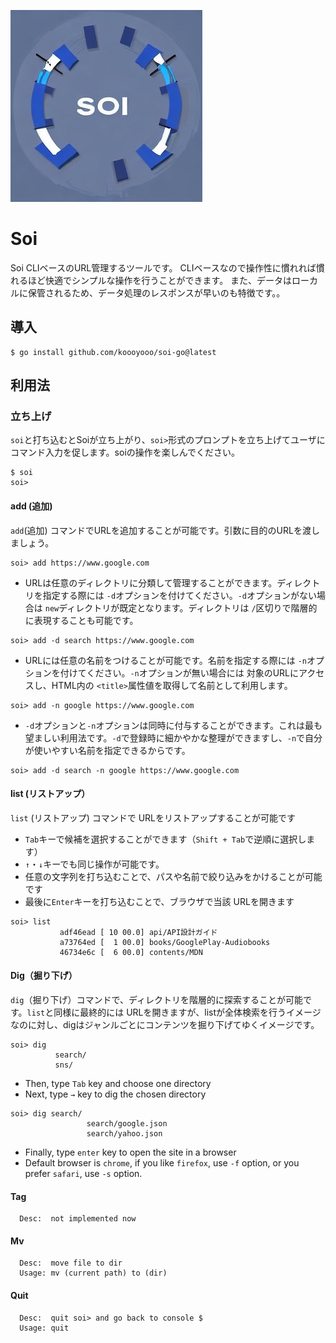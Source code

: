 
![soi](./soi.jpg)

# Soi
Soi CLIベースのURL管理するツールです。 CLIベースなので操作性に慣れれば慣れるほど快適でシンプルな操作を行うことができます。
また、データはローカルに保管されるため、データ処理のレスポンスが早いのも特徴です。。

## 導入
```
$ go install github.com/koooyooo/soi-go@latest
```

## 利用法
### 立ち上げ
`soi`と打ち込むとSoiが立ち上がり、`soi>`形式のプロンプトを立ち上げてユーザにコマンド入力を促します。soiの操作を楽しんでください。

```
$ soi
soi> 
```

#### add (追加)
`add`(追加) コマンドでURLを追加することが可能です。引数に目的のURLを渡しましょう。
```
soi> add https://www.google.com
```

- URLは任意のディレクトリに分類して管理することができます。ディレクトリを指定する際には `-d`オプションを付けてください。`-d`オプションがない場合は `new`ディレクトリが既定となります。ディレクトリは `/`区切りで階層的に表現することも可能です。
```
soi> add -d search https://www.google.com
```

- URLには任意の名前をつけることが可能です。名前を指定する際には `-n`オプションを付けてください。`-n`オプションが無い場合には 対象のURLにアクセスし、HTML内の `<title>`属性値を取得して名前として利用します。
```
soi> add -n google https://www.google.com
```

- `-d`オプションと`-n`オプションは同時に付与することができます。これは最も望ましい利用法です。`-d`で登録時に細かやかな整理ができますし、`-n`で自分が使いやすい名前を指定できるからです。
```
soi> add -d search -n google https://www.google.com
```

#### list (リストアップ）
`list` (リストアップ) コマンドで URLをリストアップすることが可能です

- `Tab`キーで候補を選択することができます（`Shift + Tab`で逆順に選択します）
- `↑`・`↓`キーでも同じ操作が可能です。
- 任意の文字列を打ち込むことで、パスや名前で絞り込みをかけることが可能です
- 最後に`Enter`キーを打ち込むことで、ブラウザで当該 URLを開きます
```
soi> list 
           adf46ead [ 10 00.0] api/API設計ガイド                                
           a73764ed [  1 00.0] books/GooglePlay-Audiobooks                      
           46734e6c [  6 00.0] contents/MDN                                     
```

#### Dig（掘り下げ）
`dig`（掘り下げ）コマンドで、ディレクトリを階層的に探索することが可能です。`list`と同様に最終的には URLを開きますが、listが全体検索を行うイメージなのに対し、digはジャンルごとにコンテンツを掘り下げてゆくイメージです。

```
soi> dig
          search/
          sns/
```
- Then, type `Tab` key and choose one directory
- Next, type `→` key to dig the chosen directory
```
soi> dig search/
                 search/google.json
                 search/yahoo.json
``` 
- Finally, type `enter` key to open the site in a browser
- Default browser is `chrome`, if you like `firefox`, use `-f` option, or you prefer `safari`, use `-s` option.


#### Tag              
```
  Desc:  not implemented now
```

#### Mv
```
  Desc:  move file to dir 
  Usage: mv (current path) to (dir)
```

#### Quit
```
  Desc:  quit soi> and go back to console $
  Usage: quit
```
